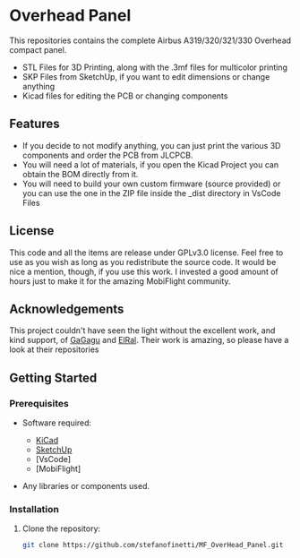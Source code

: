 # Overhead Panel
This repositories contains the complete  Airbus A319/320/321/330 Overhead compact panel.
* STL Files for 3D Printing, along with the .3mf files for multicolor printing
* SKP Files from SketchUp, if you want to edit dimensions or change anything
* Kicad files for editing the PCB or changing components

## Features
- If you decide to not modify anything, you can just print the various 3D components and order the PCB from JLCPCB.
- You will need a lot of materials, if you open the Kicad Project you can obtain the BOM directly from it.
- You will need to build your own custom firmware (source provided) or you can use the one in the ZIP file inside the \_dist directory in VsCode Files

## License

This code and all the items are release under GPLv3.0 license. Feel free to use as you wish as long as you redistribute the source code.
It would be nice a mention, though, if you use this work. I invested a good amount of hours just to make it for the amazing MobiFlight community.

## Acknowledgements

 This project couldn't have seen the light without the excellent work, and kind support, of [GaGagu](https://github.com/gagagu) and [ElRal](https://github.com/elral). Their work is amazing, so please have a look at their repositories


## Getting Started
### Prerequisites
- Software required: 
   * [KiCad](https://www.kicad.org/)
   * [SketchUp](https://www.sketchup.com)
   * [VsCode]
   * [MobiFlight]

- Any libraries or components used.




### Installation
1. Clone the repository:
   ```bash
   git clone https://github.com/stefanofinetti/MF_OverHead_Panel.git
   ```

